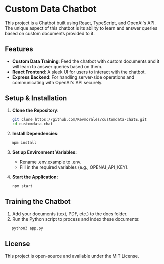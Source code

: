 # Custom Data Chatbot

This project is a Chatbot built using React, TypeScript, and OpenAI's API. The unique aspect of this chatbot is its ability to learn and answer queries based on custom documents provided to it.

## Features

- **Custom Data Training**: Feed the chatbot with custom documents and it will learn to answer queries based on them.
- **React Frontend**: A sleek UI for users to interact with the chatbot.
- **Express Backend**: For handling server-side operations and communicating with OpenAI's API securely.

## Setup & Installation

1. **Clone the Repository**:
   ```bash
   git clone https://github.com/Kevmorales/customdata-chatE.git
   cd customdata-chat

2. **Install Dependencies**:
```bash
   npm install
```
3. **Set up Environment Variables:**
   * Rename .env.example to .env.
   * Fill in the required variables (e.g., OPENAI_API_KEY).
  

4. **Start the Application:**
   ```bash
   npm start
   ```

## Training the Chatbot
1. Add your documents (text, PDF, etc.) to the docs folder.
2. Run the Python script to process and index these documents:
```bash
   python3 app.py
   ```
## License
This project is open-source and available under the MIT License.
